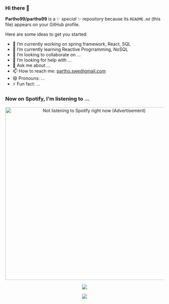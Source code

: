 ### Hi there 👋


**Partho99/partho99** is a ✨ _special_ ✨ repository because its `README.md` (this file) appears on your GitHub profile.

Here are some ideas to get you started:

- 🔭 I’m currently working on spring framework, React, SQL
- 🌱 I’m currently learning Reactive Progrramming, NoSQL
- 👯 I’m looking to collaborate on ...
- 🤔 I’m looking for help with ...
- 💬 Ask me about ...
- 📫 How to reach me: partho.swe@gmail.com
- 😄 Pronouns: ...
- ⚡ Fun fact: ...

### Now on Spotify, I'm listening to ... 
  <p align="center"><img align="center" src="https://spotify.ritika-das.vercel.app/api/spotify" alt=" Not listening to Spotify right now (Advertisement)" width="550"/></p>

<p align="center">
  <img src="https://github-readme-stats.vercel.app/api?username=Partho99&show_icons=true&theme=vue-dark" />
</p>
<p align="center">
  <img align="center" src="https://github-readme-stats.vercel.app/api/top-langs/?username=Partho99&layout=compact&theme=radical" />
</p>
